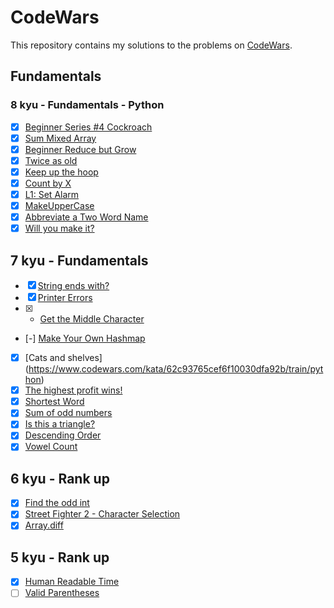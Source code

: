 # CodeWars

This repository contains my solutions to the problems on [CodeWars](http://codewars.com).

## Fundamentals

### 8 kyu - Fundamentals - Python

- [x] [Beginner Series #4 Cockroach](https://www.codewars.com/kata/55fab1ffda3e2e44f00000c6/train/python)
- [x] [Sum Mixed Array](https://www.codewars.com/kata/57eaeb9578748ff92a000009/train/python)
- [x] [Beginner Reduce but Grow](https://www.codewars.com/kata/57f780909f7e8e3183000078/train/python)
- [x] [Twice as old](https://www.codewars.com/kata/5b853229cfde412a470000d0/train/python)
- [x] [Keep up the hoop](https://www.codewars.com/kata/55cb632c1a5d7b3ad0000145/train/python)
- [x] [Count by X](https://www.codewars.com/kata/5513795bd3fafb56c200049e/train/python)
- [x] [L1: Set Alarm](https://www.codewars.com/kata/568dcc3c7f12767a62000038/train/python)
- [x] [MakeUpperCase](https://www.codewars.com/kata/57a0556c7cb1f31ab3000ad7/train/python)
- [x] [Abbreviate a Two Word Name](https://www.codewars.com/kata/57eadb7ecd143f4c9c0000a3/train/python)
- [x] [Will you make it?](https://www.codewars.com/kata/5861d28f124b35723e00005e/train/python)

## 7 kyu - Fundamentals  

- [x] [String ends with?](https://www.codewars.com/kata/51f2d1cafc9c0f745c00037d/train/python)
- [x] [Printer Errors](https://www.codewars.com/kata/56541980fa08ab47a0000040/train/python)
- [x] - [Get the Middle Character](https://www.codewars.com/kata/56747fd5cb988479af000028/train/python)
- [-] [Make Your Own Hashmap](https://www.codewars.com/kata/5a6a02adcadebf618400002b/train/python)
- [x] [Cats and shelves] (<https://www.codewars.com/kata/62c93765cef6f10030dfa92b/train/python>)
- [x] [The highest profit wins!](https://www.codewars.com/kata/559590633066759614000063/train/python)
- [x] [Shortest Word](https://www.codewars.com/kata/57cebe1dc6fdc20c57000ac9/train/python)
- [x] [Sum of odd numbers](https://www.codewars.com/kata/55fd2d567d94ac3bc9000064/train/python)
- [x] [Is this a triangle?](https://www.codewars.com/kata/56606694ec01347ce800001b/train/python)
- [x] [Descending Order](https://www.codewars.com/kata/5467e4d82edf8bbf40000155/train/python)
- [x] [Vowel Count](https://www.codewars.com/kata/54ff3102c1bad923760001f3/train/python)

## 6 kyu - Rank up

- [x] [Find the odd int](https://www.codewars.com/kata/54da5a58ea159efa38000836/train/python)
- [x] [Street Fighter 2 - Character Selection](https://www.codewars.com/kata/5853213063adbd1b9b0000be/train/python)
- [x] [Array.diff](https://www.codewars.com/kata/523f5d21c841566fde000009/train/python)

## 5 kyu - Rank up

- [x] [Human Readable Time](https://www.codewars.com/kata/52685f7382004e774f0001f7/train/python)
- [ ] [Valid Parentheses](https://www.codewars.com/kata/52774a314c2333f0a7000688/train/python)
